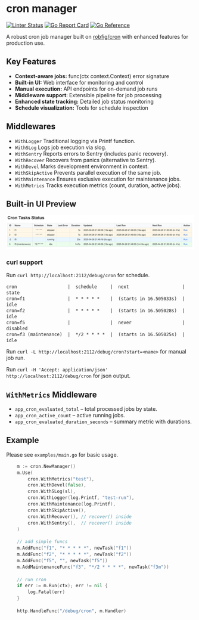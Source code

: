 # cron manager

[![Linter Status](https://github.com/vmkteam/cron/actions/workflows/golangci-lint.yml/badge.svg?branch=master)](https://github.com/vmkteam/cron/actions)
[![Go Report Card](https://goreportcard.com/badge/github.com/vmkteam/cron)](https://goreportcard.com/report/github.com/vmkteam/cron)
[![Go Reference](https://pkg.go.dev/badge/github.com/vmkteam/cron.svg)](https://pkg.go.dev/github.com/vmkteam/cron)

A robust cron job manager built on [robfig/cron](https://github.com/robfig/cron) with enhanced features for production use.

## Key Features
* **Context-aware jobs:** func(ctx context.Context) error signature
* **Built-in UI:** Web interface for monitoring and control
* **Manual execution:** API endpoints for on-demand job runs
* **Middleware support**: Extensible pipeline for job processing
* **Enhanced state tracking:** Detailed job status monitoring
* **Schedule visualization:** Tools for schedule inspection



## Middlewares
* `WithLogger` Traditional logging via Printf function.
* `WithSLog` Logs job execution via slog.
* `WithSentry` Reports errors to Sentry (includes panic recovery).
* `WithRecover` Recovers from panics (alternative to Sentry).
* `WithDevel` Marks development environment in context.
* `WithSkipActive` Prevents parallel execution of the same job.
* `WithMaintenance` Ensures exclusive execution for maintenance jobs.
* `WithMetrics` Tracks execution metrics (count, duration, active jobs).

## Built-in UI Preview
![Web UI](/examples/webui.png)

### curl support

Run `curl http://localhost:2112/debug/cron` for schedule.
```
cron                   |  schedule     |  next                    |  state
cron=f1                |  * * * * *    |  (starts in 16.505033s)  |  idle
cron=f2                |  * * * * *    |  (starts in 16.505028s)  |  idle
cron=f5                |               |  never                   |  disabled
cron=f3 (maintenance)  |  */2 * * * *  |  (starts in 16.505025s)  |  idle
```

Run `curl -L http://localhost:2112/debug/cron?start=<name>` for manual job run.

Run `curl -H 'Accept: application/json' http://localhost:2112/debug/cron` for json output.

## `WithMetrics` Middleware 

* `app_cron_evaluated_total` – total processed jobs by state.
* `app_cron_active_count` – active running jobs.
* `app_cron_evaluated_duration_seconds` – summary metric with durations.

## Example

Please see `examples/main.go` for basic usage.

```go
    m := cron.NewManager()
    m.Use(
        cron.WithMetrics("test"),
        cron.WithDevel(false),
        cron.WithSLog(sl),
        cron.WithLogger(log.Printf, "test-run"),
        cron.WithMaintenance(log.Printf),
        cron.WithSkipActive(),
        cron.WithRecover(), // recover() inside
        cron.WithSentry(),  // recover() inside
    )
    
    // add simple funcs
    m.AddFunc("f1", "* * * * *", newTask("f1"))
    m.AddFunc("f2", "* * * * *", newTask("f2"))
    m.AddFunc("f5", "", newTask("f5"))
    m.AddMaintenanceFunc("f3", "*/2 * * * *", newTask("f3m"))
    
    // run cron
    if err := m.Run(ctx); err != nil {
        log.Fatal(err)
    }
    
    http.HandleFunc("/debug/cron", m.Handler)
```
